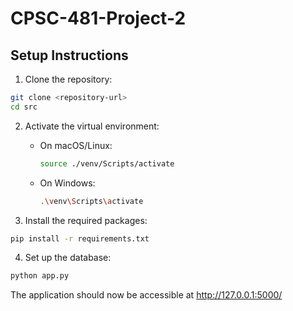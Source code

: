 # CPSC-481-Project-2
## Setup Instructions

1. Clone the repository:
```bash
git clone <repository-url>
cd src
```

2. Activate the virtual environment:
   - On macOS/Linux:
     ```bash
     source ./venv/Scripts/activate
     ```
   - On Windows:
     ```bash
     .\venv\Scripts\activate
     ```

3. Install the required packages:
```bash
pip install -r requirements.txt
```

4. Set up the database:
```bash
python app.py
```


The application should now be accessible at http://127.0.0.1:5000/
